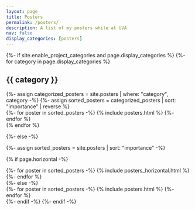 ```yaml
---
layout: page
title: Posters
permalink: /posters/
description: A list of my posters while at UVA.
nav: false
display_categories: [posters]
---
```


<!-- pages/posters.md -->
<div class="posters">
{%- if site.enable_project_categories and page.display_categories %}
  <!-- Display categorized projects -->
  {%- for category in page.display_categories %}
  <h2 class="category">{{ category }}</h2>
  {%- assign categorized_posters = site.posters | where: "category", category -%}
  {%- assign sorted_posters = categorized_posters | sort: "importance" | reverse %}
  <!-- Generate cards for each project -->
  <div class="grid">
    {%- for poster in sorted_posters -%}
      {% include posters.html %}
    {%- endfor %}
  </div>
  {% endfor %}

{%- else -%}
<!-- Display posters without categories -->
  {%- assign sorted_posters = site.posters | sort: "importance" -%}
  <!-- Generate cards for each poster -->
  {% if page.horizontal -%}
  <div class="container">
    <div class="row row-cols-2">
    {%- for poster in sorted_posters -%}
      {% include posters_horizontal.html %}
    {%- endfor %}
    </div>
  </div>
  {%- else -%}
  <div class="grid">
    {%- for poster in sorted_posters -%}
      {% include posters.html %}
    {%- endfor %}
  </div>
  {%- endif -%}
{%- endif -%}
</div>
